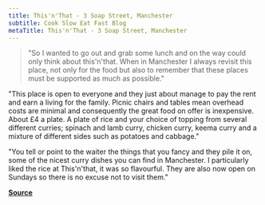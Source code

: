 ```yaml
---
title: This'n'That - 3 Soap Street, Manchester
subtitle: Cook Slow Eat Fast Blog
metaTitle: This'n'That - 3 Soap Street, Manchester
---
```


> "So I wanted to go out and grab some lunch and on the way could only think about this'n'that. When in Manchester I always revisit this place, not only for the food but also to remember that these places must be supported as much as possible."

"This place is open to everyone and they just about manage to pay the rent and earn a living for the family. Picnic chairs and tables mean overhead costs are minimal and consequently the great food on offer is inexpensive. About £4 a plate. A plate of rice and your choice of topping from several different curries; spinach and lamb curry, chicken curry, keema curry and a mixture of different sides such as potatoes and cabbage."

"You tell or point to the waiter the things that you fancy and they pile it on, some of the nicest curry dishes you can find in Manchester. I particularly liked the rice at This'n'that, it was so flavourful. They are also now open on Sundays so there is no excuse not to visit them."

**[Source](https://cooksloweatfast.blogspot.com/2009/07/thisnthat-3-soap-street-manchester.html)**